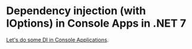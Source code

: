 # Dependency injection (with IOptions) in Console Apps in .NET 7

<a href="https://keestalkstech.com/2018/04/dependency-injection-with-ioptions-in-console-apps-in-net-core-2/">Let's do some DI in Console Applications</a>.
